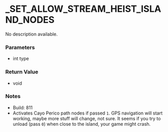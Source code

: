 # _SET_ALLOW_STREAM_HEIST_ISLAND_NODES

No description available.

### Parameters
* int type

### Return Value
* void

### Notes
* Build: 811
* Activates Cayo Perico path nodes if passed `1`. GPS navigation will start working, maybe more stuff will change, not sure. It seems if you try to unload (pass `0`) when close to the island, your game might crash.

